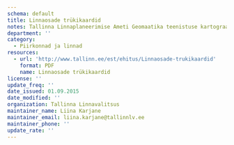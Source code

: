 ```yaml
---
schema: default
title: Linnaosade trükikaardid
notes: Tallinna Linnaplaneerimise Ameti Geomaatika teenistuse kartograafid on valmistanud 2015 aastal linnosade kaardid. Need on allolevates suurustes ja mõõtkavades ning siit lehelt digitaalselt pdf-ina allalaetavad (failid on suuremahulised). Failide kasutamisel palume kindlasti viidata autorile Tallinna Linnaplaneerimise Amet.
department: ''
category:
  - Piirkonnad ja linnad
resources:
  - url: 'http://www.tallinn.ee/est/ehitus/Linnaosade-trukikaardid'
    format: PDF
    name: Linnaosade trükikaardid
license: ''
update_freq: ''
date_issued: 01.09.2015
date_modified: ''
organization: Tallinna Linnavalitsus
maintainer_name: Liina Karjane
maintainer_email: liina.karjane@tallinnlv.ee
maintainer_phone: ''
update_rate: ''
---
```

